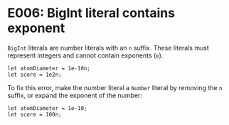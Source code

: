 # E006: BigInt literal contains exponent

`BigInt` literals are number literals with an `n` suffix. These literals must
represent integers and cannot contain exponents (`e`).

    let atomDiameter = 1e-10n;
    let score = 1e2n;

To fix this error, make the number literal a `Number` literal by removing the
`n` suffix, or expand the exponent of the number:

    let atomDiameter = 1e-10;
    let score = 100n;
